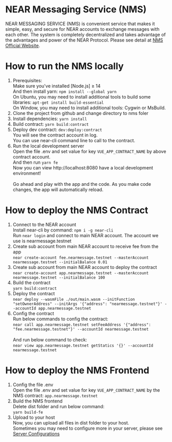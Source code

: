 # NEAR Messaging Service (NMS)

NEAR MESSAGING SERVICE (NMS) is convenient service that makes it simple, easy, and secure for NEAR accounts to exchange messages with each other. The system is completely decentralized and takes advantage of the advantages and power of the NEAR Protocol. Please see detail at [NMS Official Website](https://nearmessage.com/).

# How to run the NMS locally

1. Prerequisites:
<br />Make sure you've installed [Node.js] ≥ 14
<br />And then install yarn: `npm install --global yarn`
<br />On Ubuntu, you may need to install additional tools to build some libraries: `apt-get install build-essential`
<br />On Window, you may need to install additional tools: Cygwin or MsBuild.
2. Clone the project from github and change directory to nms foler
3. Install dependencies: `yarn install`
4. Build contract: `yarn build:contract`
5. Deploy dev contract: `dev:deploy:contract`
<br />You will see the contract account in log.
<br />You can use near-cli command line to call to the contract.
6. Run the local development server
<br />Open the file .env and set value for key `VUE_APP_CONTRACT_NAME` by above contract account.
<br />And then run `yarn fe`
<br />Now you can view http://localhost:8080 have a local development environment!
<br /><br />Go ahead and play with the app and the code. As you make code changes, the app will automatically reload.

# How to deploy the NMS Contract
1. Connect to the NEAR account
<br />Install near-cli by command: `npm i -g near-cli`
<br />Run `near login` and connect to main NEAR account. The account we use is nearmessage.testnet
2. Create sub account from main NEAR account to receive fee from the app
<br />`near create-account fee.nearmessage.testnet --masterAccount nearmessage.testnet --initialBalance 0.01`
3. Create sub account from main NEAR account to deploy the contract
<br />`near create-account app.nearmessage.testnet --masterAccount nearmessage.testnet --initialBalance 100`
4. Build the contract
<br />`yarn build:contract`
5. Deploy the contract
<br />`near deploy --wasmFile ./out/main.wasm --initFunction "setOwnerAddress" --initArgs '{"address": "nearmessage.testnet"}' --accountId app.nearmessage.testnet`
6. Config the contract
<br />Run below commands to config the contract:
<br />`near call app.nearmessage.testnet setFeeAddress '{"address": "fee.nearmessage.testnet"}' --accountId nearmessage.testnet`
<br /><br />And run below command to check:
<br />`near view app.nearmessage.testnet getStatics '{}' --accountId nearmessage.testnet`

# How to deploy the NMS Frontend
1. Config the file .env
<br />Open the file .env and set value for key `VUE_APP_CONTRACT_NAME` by the NMS contract: `app.nearmessage.testnet`
2. Build the NMS frontend
<br />Delete dist folder and run below command:
<br />`yarn build-fe`
3. Upload to your host
<br />Now, you can upload all files in dist folder to your host.
<br />Sometimes you may need to configure more in your server, please see [Server Configurations](https://router.vuejs.org/guide/essentials/history-mode.html#example-server-configurations)

